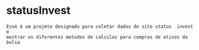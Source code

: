 # statusInvest
    Esse é um projeto designado para coletar dados do site status  invest e 
    mostrar os diferentes metodos de calculos para compras de ativos da bolsa